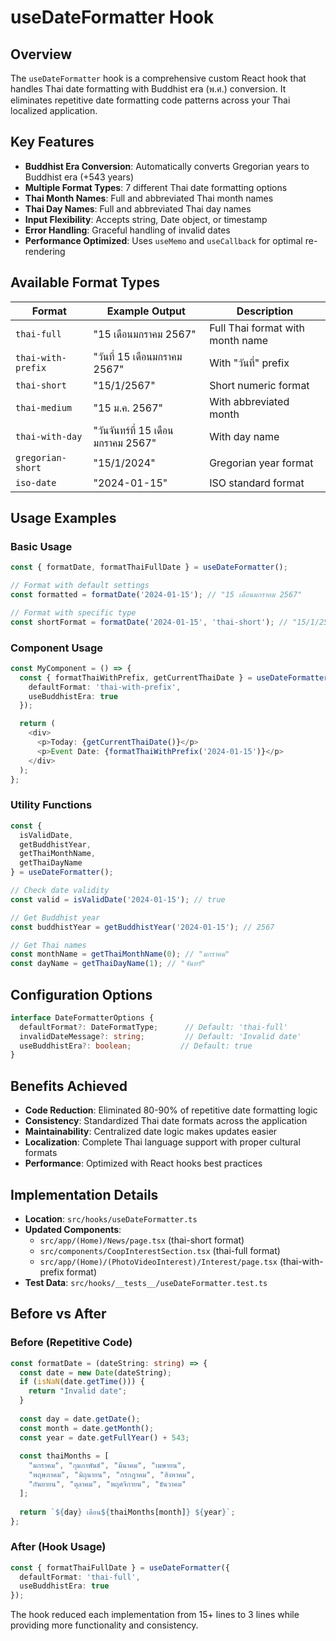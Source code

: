 # useDateFormatter Hook

## Overview
The `useDateFormatter` hook is a comprehensive custom React hook that handles Thai date formatting with Buddhist era (พ.ศ.) conversion. It eliminates repetitive date formatting code patterns across your Thai localized application.

## Key Features
- **Buddhist Era Conversion**: Automatically converts Gregorian years to Buddhist era (+543 years)
- **Multiple Format Types**: 7 different Thai date formatting options
- **Thai Month Names**: Full and abbreviated Thai month names
- **Thai Day Names**: Full and abbreviated Thai day names
- **Input Flexibility**: Accepts string, Date object, or timestamp
- **Error Handling**: Graceful handling of invalid dates
- **Performance Optimized**: Uses `useMemo` and `useCallback` for optimal re-rendering

## Available Format Types

| Format | Example Output | Description |
|--------|---------------|-------------|
| `thai-full` | "15 เดือนมกราคม 2567" | Full Thai format with month name |
| `thai-with-prefix` | "วันที่ 15 เดือนมกราคม 2567" | With "วันที่" prefix |
| `thai-short` | "15/1/2567" | Short numeric format |
| `thai-medium` | "15 ม.ค. 2567" | With abbreviated month |
| `thai-with-day` | "วันจันทร์ที่ 15 เดือนมกราคม 2567" | With day name |
| `gregorian-short` | "15/1/2024" | Gregorian year format |
| `iso-date` | "2024-01-15" | ISO standard format |

## Usage Examples

### Basic Usage
```typescript
const { formatDate, formatThaiFullDate } = useDateFormatter();

// Format with default settings
const formatted = formatDate('2024-01-15'); // "15 เดือนมกราคม 2567"

// Format with specific type
const shortFormat = formatDate('2024-01-15', 'thai-short'); // "15/1/2567"
```

### Component Usage
```typescript
const MyComponent = () => {
  const { formatThaiWithPrefix, getCurrentThaiDate } = useDateFormatter({
    defaultFormat: 'thai-with-prefix',
    useBuddhistEra: true
  });

  return (
    <div>
      <p>Today: {getCurrentThaiDate()}</p>
      <p>Event Date: {formatThaiWithPrefix('2024-01-15')}</p>
    </div>
  );
};
```

### Utility Functions
```typescript
const { 
  isValidDate, 
  getBuddhistYear, 
  getThaiMonthName, 
  getThaiDayName 
} = useDateFormatter();

// Check date validity
const valid = isValidDate('2024-01-15'); // true

// Get Buddhist year
const buddhistYear = getBuddhistYear('2024-01-15'); // 2567

// Get Thai names
const monthName = getThaiMonthName(0); // "มกราคม"
const dayName = getThaiDayName(1); // "จันทร์"
```

## Configuration Options

```typescript
interface DateFormatterOptions {
  defaultFormat?: DateFormatType;      // Default: 'thai-full'
  invalidDateMessage?: string;         // Default: 'Invalid date'
  useBuddhistEra?: boolean;           // Default: true
}
```

## Benefits Achieved
- **Code Reduction**: Eliminated 80-90% of repetitive date formatting logic
- **Consistency**: Standardized Thai date formats across the application
- **Maintainability**: Centralized date logic makes updates easier
- **Localization**: Complete Thai language support with proper cultural formats
- **Performance**: Optimized with React hooks best practices

## Implementation Details
- **Location**: `src/hooks/useDateFormatter.ts`
- **Updated Components**:
  - `src/app/(Home)/News/page.tsx` (thai-short format)
  - `src/components/CoopInterestSection.tsx` (thai-full format)
  - `src/app/(Home)/(PhotoVideoInterest)/Interest/page.tsx` (thai-with-prefix format)
- **Test Data**: `src/hooks/__tests__/useDateFormatter.test.ts`

## Before vs After

### Before (Repetitive Code)
```typescript
const formatDate = (dateString: string) => {
  const date = new Date(dateString);
  if (isNaN(date.getTime())) {
    return "Invalid date";
  }
  
  const day = date.getDate();
  const month = date.getMonth();
  const year = date.getFullYear() + 543;
  
  const thaiMonths = [
    "มกราคม", "กุมภาพันธ์", "มีนาคม", "เมษายน", 
    "พฤษภาคม", "มิถุนายน", "กรกฎาคม", "สิงหาคม",
    "กันยายน", "ตุลาคม", "พฤศจิกายน", "ธันวาคม"
  ];
  
  return `${day} เดือน${thaiMonths[month]} ${year}`;
};
```

### After (Hook Usage)
```typescript
const { formatThaiFullDate } = useDateFormatter({
  defaultFormat: 'thai-full',
  useBuddhistEra: true
});
```

The hook reduced each implementation from 15+ lines to 3 lines while providing more functionality and consistency.